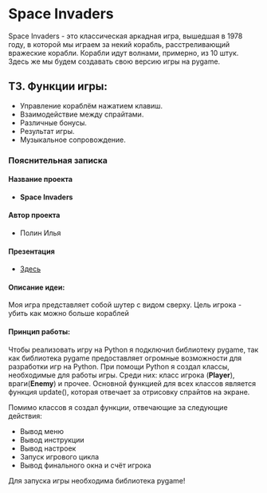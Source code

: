 # Space Invaders
Space Invaders - это классическая аркадная игра, вышедшая в 1978 году, в которой мы играем за некий корабль, расстреливающий вражеские корабли. Корабли идут волнами,
примерно, из 10 штук. Здесь же мы будем создавать свою версию игры на pygame.

## ТЗ. Функции игры:
* Управление кораблём нажатием клавиш.
* Взаимодействие между спрайтами.
* Различные бонусы.
* Результат игры. 
* Музыкальное сопровождение.

### Пояснительная записка
#### Название проекта
* __Space Invaders__
#### Автор проекта
* Полин Илья
#### Презентация
* [Здесь](https://docs.google.com/presentation/d/1FXuptfe8S_ETLoeamYRFrD6dIDfen5Sw/edit#slide=id.p1)

#### Описание идеи:
Моя игра представляет собой шутер с видом сверху. Цель игрока - убить как можно больше кораблей

#### Принцип работы:

Чтобы реализовать игру на Python я подключил библиотеку pygame, так как библиотека pygame предоставляет огромные возможности для разработки игр на Python. При помощи Python я создал классы, необходимые для работы игры. Среди них: класс игрока (__Player__), враги(__Enemy__) и прочее. Основной функцией для всех классов является функция update(), которая отвечает за отрисовку спрайтов на экране.

Помимо классов я создал функции, отвечающие за следующие действия:
* Вывод меню
* Вывод инструкции
* Вывод настроек
* Запуск игрового цикла
* Вывод финального окна и счёт игрока

Для запуска игры необходима библиотека pygame!

